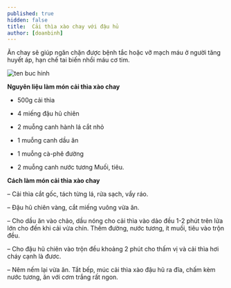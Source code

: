 ```yaml
---
published: true
hidden: false
title:  Cải thìa xào chay với đậu hủ
author: [doanbinh] 
---
```

Ăn chay sẽ giúp ngăn chặn được bệnh tắc hoặc vỡ mạch máu ở người tăng huyết áp, hạn chế tai biến nhồi máu cơ tim.

![ten buc hinh](https://4.bp.blogspot.com/-Wecp35Flk5s/Wzpa7t72sWI/AAAAAAAC3AI/s8COs6WEIA8F_aQMKf8tkhyfgxV8nslRgCLcBGAs/s1600/image001.png "ten buc hinh")

**Nguyên liệu làm món cải thìa xào chay**

+ 500g cải thìa

+ 4 miếng đậu hũ chiên

+ 2 muỗng canh hành lá cắt nhỏ

+ 1 muỗng canh dầu ăn

+ 1 muỗng cà-phê đường

+ 2 muỗng canh nước tương Muối, tiêu.

**Cách làm món cải thìa xào chay**

– Cải thìa cắt gốc, tách từng lá, rửa sạch, vẩy ráo.

– Đậu hũ chiên vàng, cắt miếng vuông vừa ăn.

– Cho dầu ăn vào chảo, dầu nóng cho cải thìa vào dảo đều 1-2 phút trên lửa lớn cho đến khi cải vừa chín. Thêm đường, nước tương, ít muối, tiêu vào trộn đều.

– Cho đậu hũ chiên vào trộn đều khoảng 2 phút cho thấm vị và cải thìa hơi cháy cạnh là đươc.

– Nêm nếm lại vừa ăn. Tắt bếp, múc cải thìa xào đậu hũ ra đĩa, chấm kèm nước tương, ăn với cơm trắng rất ngon.